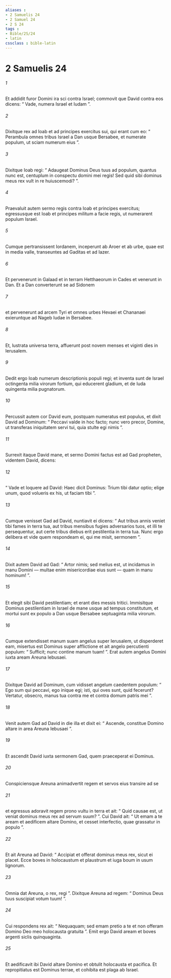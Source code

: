 ```yaml
---
aliases : 
- 2 Samuelis 24
- 2 Samuel 24
- 2 S 24
tags : 
- Bible/2S/24
- latin
cssclass : bible-latin
---
```


# 2 Samuelis 24

###### 1
Et addidit furor Domini ira sci contra Israel; commovit que David contra eos dicens: “ Vade, numera Israel et Iudam ”. 
###### 2
Dixitque rex ad Ioab et ad principes exercitus sui, qui erant cum eo: “ Perambula omnes tribus Israel a Dan usque Bersabee, et numerate populum, ut sciam numerum eius ”. 
###### 3
Dixitque Ioab regi: “ Adaugeat Dominus Deus tuus ad populum, quantus nunc est, centuplum in conspectu domini mei regis! Sed quid sibi dominus meus rex vult in re huiuscemodi? ”. 
###### 4
Praevaluit autem sermo regis contra Ioab et principes exercitus; egressusque est Ioab et principes militum a facie regis, ut numerarent populum Israel.
###### 5
Cumque pertransissent Iordanem, inceperunt ab Aroer et ab urbe, quae est in media valle, transeuntes ad Gaditas et ad Iazer. 
###### 6
Et pervenerunt in Galaad et in terram Hetthaeorum in Cades et venerunt in Dan. Et a Dan converterunt se ad Sidonem 
###### 7
et pervenerunt ad arcem Tyri et omnes urbes Hevaei et Chananaei exieruntque ad Nageb Iudae in Bersabee. 
###### 8
Et, lustrata universa terra, affuerunt post novem menses et viginti dies in Ierusalem. 
###### 9
Dedit ergo Ioab numerum descriptionis populi regi; et inventa sunt de Israel octingenta milia virorum fortium, qui educerent gladium, et de Iuda quingenta milia pugnatorum.
###### 10
Percussit autem cor David eum, postquam numeratus est populus, et dixit David ad Dominum: “ Peccavi valde in hoc facto; nunc vero precor, Domine, ut transferas iniquitatem servi tui, quia stulte egi nimis ”. 
###### 11
Surrexit itaque David mane, et sermo Domini factus est ad Gad propheten, videntem David, dicens: 
###### 12
“ Vade et loquere ad David: Haec dicit Dominus: Trium tibi datur optio; elige unum, quod volueris ex his, ut faciam tibi ”. 
###### 13
Cumque venisset Gad ad David, nuntiavit ei dicens: “ Aut tribus annis veniet tibi fames in terra tua, aut tribus mensibus fugies adversarios tuos, et illi te persequentur, aut certe tribus diebus erit pestilentia in terra tua. Nunc ergo delibera et vide quem respondeam ei, qui me misit, sermonem ”. 
###### 14
Dixit autem David ad Gad: “ Artor nimis; sed melius est, ut incidamus in manu Domini — multae enim misericordiae eius sunt — quam in manu hominum! ”.
###### 15
Et elegit sibi David pestilentiam; et erant dies messis tritici. Immisitque Dominus pestilentiam in Israel de mane usque ad tempus constitutum, et mortui sunt ex populo a Dan usque Bersabee septuaginta milia virorum. 
###### 16
Cumque extendisset manum suam angelus super Ierusalem, ut disperderet eam, misertus est Dominus super afflictione et ait angelo percutienti populum: “ Sufficit; nunc contine manum tuam! ”. Erat autem angelus Domini iuxta aream Areuna Iebusaei. 
###### 17
Dixitque David ad Dominum, cum vidisset angelum caedentem populum: “ Ego sum qui peccavi, ego inique egi; isti, qui oves sunt, quid fecerunt? Vertatur, obsecro, manus tua contra me et contra domum patris mei ”.
###### 18
Venit autem Gad ad David in die illa et dixit ei: “ Ascende, constitue Domino altare in area Areuna Iebusaei ”. 
###### 19
Et ascendit David iuxta sermonem Gad, quem praeceperat ei Dominus. 
###### 20
Conspiciensque Areuna animadvertit regem et servos eius transire ad se 
###### 21
et egressus adoravit regem prono vultu in terra et ait: “ Quid causae est, ut veniat dominus meus rex ad servum suum? ”. Cui David ait: “ Ut emam a te aream et aedificem altare Domino, et cesset interfectio, quae grassatur in populo ”. 
###### 22
Et ait Areuna ad David: “ Accipiat et offerat dominus meus rex, sicut ei placet. Ecce boves in holocaustum et plaustrum et iuga boum in usum lignorum. 
###### 23
Omnia dat Areuna, o rex, regi ”. Dixitque Areuna ad regem: “ Dominus Deus tuus suscipiat votum tuum! ”. 
###### 24
Cui respondens rex ait: “ Nequaquam; sed emam pretio a te et non offeram Domino Deo meo holocausta gratuita ”. Emit ergo David aream et boves argenti siclis quinquaginta. 
###### 25
Et aedificavit ibi David altare Domino et obtulit holocausta et pacifica. Et repropitiatus est Dominus terrae, et cohibita est plaga ab Israel.
